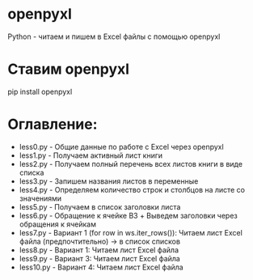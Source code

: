 # openpyxl
Python - читаем и пишем в Excel файлы с помощью openpyxl

# Ставим openpyxl
pip install openpyxl

# Оглавление:
- less0.py - Общие данные по работе с Excel через openpyxl
- less1.py - Получаем активный лист книги
- less2.py - Получаем полный перечень всех листов книги в виде списка
- less3.py - Запишем названия листов в переменные
- less4.py - Определяем количество строк и столбцов на листе со значениями
- less5.py - Получаем в список заголовки листа
- less6.py - Обращение к ячейке B3 + Выведем заголовки через обращения к ячейкам
- less7.py - Вариант 1 (for row in ws.iter_rows()): Читаем лист Excel файла (предпочтительно) -> в список списков
- less8.py - Вариант 1: Читаем лист Excel файла
- less9.py - Вариант 3: Читаем лист Excel файла
- less10.py - Вариант 4: Читаем лист Excel файла